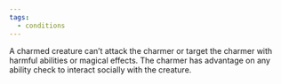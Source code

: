 ```yaml
---
tags:
  - conditions
---
```

A charmed creature can’t attack the charmer or target the charmer with harmful abilities or magical effects.
The charmer has advantage on any ability check to interact socially with the creature.

